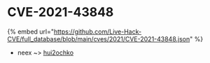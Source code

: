 # CVE-2021-43848
{% embed url="https://github.com/Live-Hack-CVE/full_database/blob/main/cves/2021/CVE-2021-43848.json" %}

* neex ~> [hui2ochko](https://www.alice-snow.ru/2021/database/cve-2021-43848/hui2ochko-neex)
